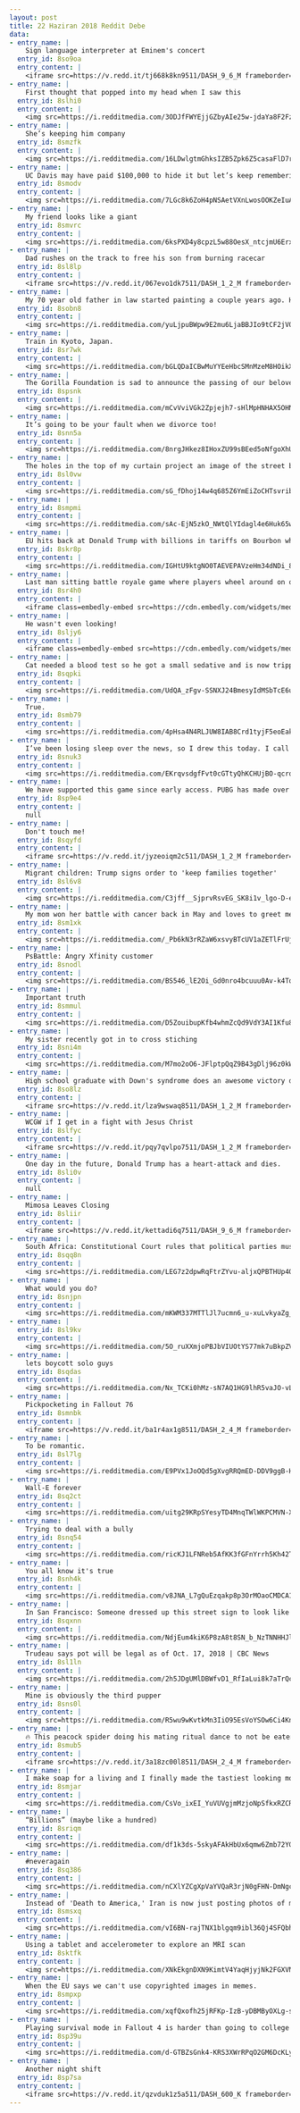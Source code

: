 ```yaml
---
layout: post
title: 22 Haziran 2018 Reddit Debe
data:
- entry_name: |
    Sign language interpreter at Eminem's concert
  entry_id: 8so9oa
  entry_content: |
    <iframe src=https://v.redd.it/tj668k8kn9511/DASH_9_6_M frameborder=0></iframe>
- entry_name: |
    First thought that popped into my head when I saw this
  entry_id: 8slhi0
  entry_content: |
    <img src=https://i.redditmedia.com/3ODJfFWYEjjGZbyAIe25w-jdaYa8F2FzRDkMMXIXJ08.jpg?s=eabd20e1f819ce636c79e3c8ddacee91 frameborder=0>
- entry_name: |
    She’s keeping him company
  entry_id: 8smzfk
  entry_content: |
    <img src=https://i.redditmedia.com/16LDwlgtmGhksIZB5Zpk6Z5casaFlD7rukiONmfBxp4.jpg?s=562e3b065d3c4276451debd504b4ac06 frameborder=0>
- entry_name: |
    UC Davis may have paid $100,000 to hide it but let’s keep remembering the awful pepper spray incident.
  entry_id: 8smodv
  entry_content: |
    <img src=https://i.redditmedia.com/7LGc8k6ZoH4pNSAetVXnLwosOOKZeIuAVvPbBclhpAQ.jpg?s=325762bb3dae9adccca1663569b262a4 frameborder=0>
- entry_name: |
    My friend looks like a giant
  entry_id: 8smvrc
  entry_content: |
    <img src=https://i.redditmedia.com/6ksPXD4y8cpzL5w88OesX_ntcjmU6Erx04pA5SqOgwQ.jpg?s=90efc3361e25e8e7117bbd424f977013 frameborder=0>
- entry_name: |
    Dad rushes on the track to free his son from burning racecar
  entry_id: 8sl8lp
  entry_content: |
    <iframe src=https://v.redd.it/067evo1dk7511/DASH_1_2_M frameborder=0></iframe>
- entry_name: |
    My 70 year old father in law started painting a couple years ago. He likes to try different styles and keeps them all.
  entry_id: 8sobn8
  entry_content: |
    <img src=https://i.redditmedia.com/yuLjpuBWpw9E2mu6LjaBBJIo9tCF2jV09N-eapu5_dI.jpg?s=8f46218a2a0fa263fd88cc6a026373e3 frameborder=0>
- entry_name: |
    Train in Kyoto, Japan.
  entry_id: 8sr7wk
  entry_content: |
    <img src=https://i.redditmedia.com/bGLQDaICBwMuYYEeHbcSMnMzeM8HOikXb0D4cZ_e5Cs.jpg?s=86ef926b9e672d6b2fe57507245a83d1 frameborder=0>
- entry_name: |
    The Gorilla Foundation is sad to announce the passing of our beloved Koko
  entry_id: 8spsnk
  entry_content: |
    <img src=https://i.redditmedia.com/mCvVviVGk2Zpjejh7-sHlMpHNHAX5OHNAFJutoRG5V8.jpg?s=e68f9ae7980cc14b900e5d874dd87344 frameborder=0>
- entry_name: |
    It’s going to be your fault when we divorce too!
  entry_id: 8snn5a
  entry_content: |
    <img src=https://i.redditmedia.com/8nrgJHkez8IHoxZU99sBEed5oNfgoXhU59vMs0vGWhI.jpg?s=76c0f319ffc210ffd586bfd6a8c205ee frameborder=0>
- entry_name: |
    The holes in the top of my curtain project an image of the street below onto my ceiling
  entry_id: 8sl0vw
  entry_content: |
    <img src=https://i.redditmedia.com/sG_fDhoj14w4q685Z6YmEiZoCHTsvrib2UVxZdlZ37k.jpg?s=3b7a851ec014d40cad81e0db2b5e73bf frameborder=0>
- entry_name: |
  entry_id: 8smpmi
  entry_content: |
    <img src=https://i.redditmedia.com/sAc-EjN5zkO_NWtQlYIdagl4e6Huk65wxLQdb6HzWOc.jpg?s=7f18d12df4fdc9ebb8e5ace7dbd65cec frameborder=0>
- entry_name: |
    EU hits back at Donald Trump with billions in tariffs on Bourbon whiskey, jeans and motorcycles
  entry_id: 8skr8p
  entry_content: |
    <img src=https://i.redditmedia.com/IGHtU9ktgNO0TAEVEPAVzeHm34dNDi_8LeYNxTFlYo8.jpg?s=1ca15d6e672c474e15232555840d47cc frameborder=0>
- entry_name: |
    Last man sitting battle royale game where players wheel around on office chairs.
  entry_id: 8sr4h0
  entry_content: |
    <iframe class=embedly-embed src=https://cdn.embedly.com/widgets/media.html?src=https%3A%2F%2Fgfycat.com%2Fifr%2FImaginaryElectricIsabellineshrike&url=https%3A%2F%2Fgfycat.com%2FImaginaryElectricIsabellineshrike&image=https%3A%2F%2Fthumbs.gfycat.com%2FImaginaryElectricIsabellineshrike-size_restricted.gif&key=522baf40bd3911e08d854040d3dc5c07&type=text%2Fhtml&schema=gfycat width=600 height=438 scrolling=no frameborder=0 allowfullscreen></iframe>
- entry_name: |
    He wasn't even looking!
  entry_id: 8sljy6
  entry_content: |
    <iframe class=embedly-embed src=https://cdn.embedly.com/widgets/media.html?src=https%3A%2F%2Fgfycat.com%2Fifr%2FConcreteGloomyFowl&url=https%3A%2F%2Fgfycat.com%2FConcreteGloomyFowl&image=https%3A%2F%2Fthumbs.gfycat.com%2FConcreteGloomyFowl-size_restricted.gif&key=522baf40bd3911e08d854040d3dc5c07&type=text%2Fhtml&schema=gfycat width=460 height=460 scrolling=no frameborder=0 allowfullscreen></iframe>
- entry_name: |
    Cat needed a blood test so he got a small sedative and is now tripping balls.
  entry_id: 8sqpki
  entry_content: |
    <img src=https://i.redditmedia.com/UdQA_zFgv-SSNXJ24BmesyIdMSbTcE6ubTa6mKngb6g.jpg?s=342086c2de3efe8d2d82739af903bdb1 frameborder=0>
- entry_name: |
    True.
  entry_id: 8smb79
  entry_content: |
    <img src=https://i.redditmedia.com/4pHsa4N4RLJUW8IAB8Crd1tyjF5eoEakfi-pArkGhgs.jpg?s=364b4f1cb1a09939dce4270885cd1a2e frameborder=0>
- entry_name: |
    I’ve been losing sleep over the news, so I drew this today. I call it, “Are We Great Yet?”
  entry_id: 8snuk3
  entry_content: |
    <img src=https://i.redditmedia.com/EKrqvsdgfFvt0cGTtyQhKCHUjBO-qcrq1z9FDbckV5k.jpg?s=3c0116e9ec0f04ef2f4b97cc02d021cd frameborder=0>
- entry_name: |
    We have supported this game since early access. PUBG has made over $730 million dollars. Yet, it's still not optimized, cheaters are rampant, crates are locked behind keys. Even after charging $30 for the game, they now introduce this $9.99 Event Pass.
  entry_id: 8sp9e4
  entry_content: |
    null
- entry_name: |
    Don't touch me!
  entry_id: 8sqyfd
  entry_content: |
    <iframe src=https://v.redd.it/jyzeoiqm2c511/DASH_1_2_M frameborder=0></iframe>
- entry_name: |
    Migrant children: Trump signs order to 'keep families together'
  entry_id: 8sl6v8
  entry_content: |
    <img src=https://i.redditmedia.com/C3jff__SjprvRsvEG_SK8i1v_lgo-D-ehYJYwZkUJPg.jpg?s=00a79ca7c70e90b2308c3ae33e4dc8b3 frameborder=0>
- entry_name: |
    My mom won her battle with cancer back in May and loves to greet me by showing me how much her hair has grown since last I saw her. Today, she was SO excited to show me the World's Tiniest Fauxhawk.
  entry_id: 8sm1xk
  entry_content: |
    <img src=https://i.redditmedia.com/_Pb6kN3rRZaW6xsvyBTcUV1aZETlFrUjatj24YBbCnw.jpg?s=22ad12dc7369db52ed49f8a02797df22 frameborder=0>
- entry_name: |
    PsBattle: Angry Xfinity customer
  entry_id: 8snodl
  entry_content: |
    <img src=https://i.redditmedia.com/BS546_lE2Oi_Gd0nro4bcuuu0Av-k4TqFiq_Rp4D_Z4.jpg?s=abac440026160d8212300d95315faf5f frameborder=0>
- entry_name: |
    Important truth
  entry_id: 8smmul
  entry_content: |
    <img src=https://i.redditmedia.com/D5ZouibupKfb4whmZcQd9VdY3AI1Kfu8yjK6-YGmLMw.jpg?s=003b7790d1c54eb0316bdf55c2b01473 frameborder=0>
- entry_name: |
    My sister recently got in to cross stiching
  entry_id: 8sni4m
  entry_content: |
    <img src=https://i.redditmedia.com/M7mo2oO6-JFlptpQqZ9B43gDlj96z0kWjqnZ1oKt19M.jpg?s=f6368e61ebf7023ecaaee4beaa67f098 frameborder=0>
- entry_name: |
    High school graduate with Down's syndrome does an awesome victory dance after getting his diploma
  entry_id: 8so8lz
  entry_content: |
    <iframe src=https://v.redd.it/lza9wswaq8511/DASH_1_2_M frameborder=0></iframe>
- entry_name: |
    WCGW if I get in a fight with Jesus Christ
  entry_id: 8slfyc
  entry_content: |
    <iframe src=https://v.redd.it/pqy7qvlpo7511/DASH_1_2_M frameborder=0></iframe>
- entry_name: |
    One day in the future, Donald Trump has a heart-attack and dies.
  entry_id: 8sli0v
  entry_content: |
    null
- entry_name: |
    Mimosa Leaves Closing
  entry_id: 8sliir
  entry_content: |
    <iframe src=https://v.redd.it/kettadi6q7511/DASH_9_6_M frameborder=0></iframe>
- entry_name: |
    South Africa: Constitutional Court rules that political parties must disclose their private donors.
  entry_id: 8sqq8n
  entry_content: |
    <img src=https://i.redditmedia.com/LEG7z2dpwRqFtrZYvu-aljxQPBTHUp4Q9MkjzPPAbNY.jpg?s=53d678f44921f8f6cf7bd85b68fee2b6 frameborder=0>
- entry_name: |
    What would you do?
  entry_id: 8snjpn
  entry_content: |
    <img src=https://i.redditmedia.com/mKWM337MTTlJl7ucmn6_u-xuLvkyaZg_nhxeLNQORXw.jpg?s=9ec9bf3eb03400aec8effe69cd65eadb frameborder=0>
- entry_name: |
  entry_id: 8sl9kv
  entry_content: |
    <img src=https://i.redditmedia.com/5O_ruXXmjoPBJbVIUOtYS77mk7uBkpZVXsR6ikYiGKI.jpg?s=6e83dbefe9f22586fe39eac216c57f85 frameborder=0>
- entry_name: |
    lets boycott solo guys
  entry_id: 8sqdas
  entry_content: |
    <img src=https://i.redditmedia.com/Nx_TCKi0hMz-sN7AQ1HG9lhR5vaJO-vLs4k2yBolDzM.jpg?s=7efa4f654ab06945298c5d885909fa7e frameborder=0>
- entry_name: |
    Pickpocketing in Fallout 76
  entry_id: 8smnbk
  entry_content: |
    <iframe src=https://v.redd.it/ba1r4ax1g8511/DASH_2_4_M frameborder=0></iframe>
- entry_name: |
    To be romantic.
  entry_id: 8sl7lg
  entry_content: |
    <img src=https://i.redditmedia.com/E9PVx1JoOQd5gXvgRRQmED-DDV9ggB-H0smU2mv7M-A.jpg?s=c7082febe2784d48dafc9d2c15507691 frameborder=0>
- entry_name: |
    Wall-E forever
  entry_id: 8sq2ct
  entry_content: |
    <img src=https://i.redditmedia.com/uitg29KRpSYesyTD4MnqTWlWKPCMVN-XK0BWR0Oj1Cs.jpg?s=f6d29ec41123a6b58050bae6b6fdeb99 frameborder=0>
- entry_name: |
    Trying to deal with a bully
  entry_id: 8snq54
  entry_content: |
    <img src=https://i.redditmedia.com/ricKJ1LFNReb5AfKK3fGFnYrrh5Kh42TK0_hUtWbMKA.jpg?s=ccc6dcb283d58862fbca87558687ad6b frameborder=0>
- entry_name: |
    You all know it's true
  entry_id: 8snh4k
  entry_content: |
    <img src=https://i.redditmedia.com/v8JNA_L7gQuEzqakp8p3OrMOaoCMDCA1HU3lgvYlUys.png?s=5baeff2fc0327b9f7a415f68603ea833 frameborder=0>
- entry_name: |
    In San Francisco: Someone dressed up this street sign to look like Waldo
  entry_id: 8sqxnn
  entry_content: |
    <img src=https://i.redditmedia.com/NdjEum4kiK6P8zA8t8SN_b_NzTNNHHJl79Dewh071Pg.jpg?s=01f26ed7214fe0df333ee1c5b59e7647 frameborder=0>
- entry_name: |
    Trudeau says pot will be legal as of Oct. 17, 2018 | CBC News
  entry_id: 8sl1ln
  entry_content: |
    <img src=https://i.redditmedia.com/2h5JDgUMlDBWfvD1_RfIaLui8k7aTrQcUeHTVQy-_jg.jpg?s=ddbd41344a10ae7b0c018829dbd8913c frameborder=0>
- entry_name: |
    Mine is obviously the third pupper
  entry_id: 8sns0l
  entry_content: |
    <img src=https://i.redditmedia.com/R5wu9wKvtkMn3IiO95EsVoYSOw6Ci4KnAVsN5KUn7ug.jpg?s=c2a41c72b2f46130f1d85dafc6eb935b frameborder=0>
- entry_name: |
    🔥 This peacock spider doing his mating ritual dance to not be eaten by a female
  entry_id: 8smub5
  entry_content: |
    <iframe src=https://v.redd.it/3a18zc00l8511/DASH_2_4_M frameborder=0></iframe>
- entry_name: |
    I make soap for a living and I finally made the tastiest looking morsels
  entry_id: 8smjar
  entry_content: |
    <img src=https://i.redditmedia.com/CsVo_ixEI_YuVUVgjmMzjoNpSfkxRZCRjKKDbvRQAgI.jpg?s=be25905afba64b1f11f1283c7f298157 frameborder=0>
- entry_name: |
    “Billions” (maybe like a hundred)
  entry_id: 8sriqm
  entry_content: |
    <img src=https://i.redditmedia.com/df1k3ds-5skyAFAkHbUx6qmw6Zmb72YGLeT17k1nKBQ.jpg?s=6f8dda9b85153c1c0d2e7087589de695 frameborder=0>
- entry_name: |
    #neveragain
  entry_id: 8sq386
  entry_content: |
    <img src=https://i.redditmedia.com/nCXlYZCgXpVaYVQaR3rjN0gFHN-DmNgcPWtqDOFl7Ls.jpg?s=2e754d0beebc416c366cd49500578ba1 frameborder=0>
- entry_name: |
    Instead of 'Death to America,' Iran is now just posting photos of migrant children in U.S. cages
  entry_id: 8smsxq
  entry_content: |
    <img src=https://i.redditmedia.com/vI6BN-rajTNX1blgqm9ibl36Qj4SFQbhyTx8_vmnUvs.jpg?s=2c2e05dff5600dba2e4c5ac0e7eb1d63 frameborder=0>
- entry_name: |
    Using a tablet and accelerometer to explore an MRI scan
  entry_id: 8sktfk
  entry_content: |
    <img src=https://i.redditmedia.com/XNkEkgnDXN9KimtV4YaqHjyjNk2FGXVN8MBwIoMJKbY.gif?fm=jpg&s=a21e852191cb494431a38bd7e3c5e10d frameborder=0>
- entry_name: |
    When the EU says we can't use copyrighted images in memes.
  entry_id: 8smpxp
  entry_content: |
    <img src=https://i.redditmedia.com/xqfQxofh25jRFKp-IzB-yDBMByOXLg-smdUP8uJFrzY.jpg?s=ffb31b48f444fefe9155dbd83a2ee4b3 frameborder=0>
- entry_name: |
    Playing survival mode in Fallout 4 is harder than going to college
  entry_id: 8sp39u
  entry_content: |
    <img src=https://i.redditmedia.com/d-GTBZsGnk4-KRS3XWrRPqO2GM6DcKLy4k0w2ugtxPw.jpg?s=d828aa2c19bb344748f04dad570b3f0d frameborder=0>
- entry_name: |
    Another night shift
  entry_id: 8sp7sa
  entry_content: |
    <iframe src=https://v.redd.it/qzvduk1z5a511/DASH_600_K frameborder=0></iframe>
---
```


